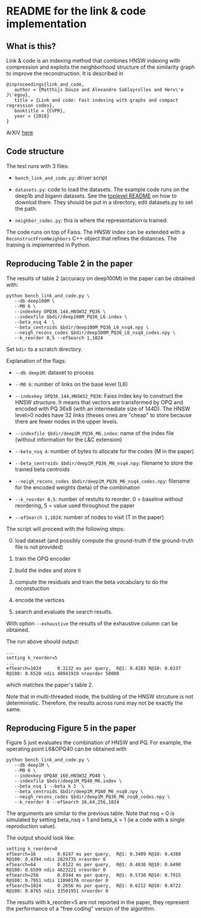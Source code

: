 README for the link & code implementation
=========================================

What is this?
-------------

Link & code is an indexing method that combines HNSW indexing with
compression and exploits the neighborhood structure of the similarity
graph to improve the reconstruction. It is described in

```
@inproceedings{link_and_code,
   author = {Matthijs Douze and Alexandre Sablayrolles and Herv\'e J\'egou},
   title = {Link and code: Fast indexing with graphs and compact regression codes},
   booktitle = {CVPR},
   year = {2018}
}
```

ArXiV [here](https://arxiv.org/abs/1804.09996)

Code structure
--------------

The test runs with 3 files:

- `bench_link_and_code.py`: driver script

- `datasets.py`: code to load the datasets. The example code runs on the
  deep1b and bigann datasets. See the [toplevel README](../README.md)
  on how to downlod them. They should be put in a directory, edit
  datasets.py to set the path.

- `neighbor_codec.py`: this is where the representation is trained.

The code runs on top of Faiss. The HNSW index can be extended with a
`ReconstructFromNeighbors` C++ object that refines the distances. The
training is implemented in Python.


Reproducing Table 2 in the paper
--------------------------------

The results of table 2 (accuracy on deep100M) in the paper can be
obtained with:

```
python bench_link_and_code.py \
   --db deep100M \
   --M0 6 \
   --indexkey OPQ36_144,HNSW32_PQ36 \
   --indexfile $bdir/deep100M_PQ36_L6.index \
   --beta_nsq 4  \
   --beta_centroids $bdir/deep100M_PQ36_L6_nsq4.npy \
   --neigh_recons_codes $bdir/deep100M_PQ36_L6_nsq4_codes.npy \
   --k_reorder 0,5 --efSearch 1,1024
```

Set `bdir` to a scratch directory.

Explanation of the flags:

- `--db deep1M`: dataset to process

- `--M0 6`: number of links on the base level (L6)

- `--indexkey OPQ36_144,HNSW32_PQ36`: Faiss index key to construct the
  HNSW structure. It means that vectors are transformed by OPQ and
  encoded with PQ 36x8 (with an intermediate size of 144D). The HNSW
  level>0 nodes have 32 links (theses ones are "cheap" to store
  because there are fewer nodes in the upper levels.

- `--indexfile $bdir/deep1M_PQ36_M6.index`: name of the index file
  (without information for the L&C extension)

- `--beta_nsq 4`: number of bytes to allocate for the codes (M in the
  paper)

- `--beta_centroids $bdir/deep1M_PQ36_M6_nsq4.npy`: filename to store
  the trained beta centroids

- `--neigh_recons_codes $bdir/deep1M_PQ36_M6_nsq4_codes.npy`: filename
  for the encoded weights (beta) of the combination

- `--k_reorder 0,5`: number of restults to reorder. 0 = baseline
  without reordering, 5 = value used throughout the paper

- `--efSearch 1,1024`: number of nodes to visit (T in the paper)

The script will proceed with the following steps:

0. load dataset (and possibly compute the ground-truth if the
ground-truth file is not provided)

1. train the OPQ encoder

2. build the index and store it

3. compute the residuals and train the beta vocabulary to do the reconstuction

4. encode the vertices

5. search and evaluate the search results.

With option `--exhaustive` the results of the exhaustive column can be
obtained.

The run above should output:
```
...
setting k_reorder=5
...
efSearch=1024      0.3132 ms per query,  R@1: 0.4283 R@10: 0.6337 R@100: 0.6520 ndis 40941919 nreorder 50000

```
which matches the paper's table 2.

Note that in multi-threaded mode, the building of the HNSW strcuture
is not deterministic. Therefore, the results across runs may not be exactly the same.

Reproducing Figure 5 in the paper
---------------------------------

Figure 5 just evaluates the combination of HNSW and PQ. For example,
the operating point L6&OPQ40 can be obtained with

```
python bench_link_and_code.py \
   --db deep1M \
   --M0 6 \
   --indexkey OPQ40_160,HNSW32_PQ40 \
   --indexfile $bdir/deep1M_PQ40_M6.index \
   --beta_nsq 1 --beta_k 1  \
   --beta_centroids $bdir/deep1M_PQ40_M6_nsq0.npy \
   --neigh_recons_codes $bdir/deep1M_PQ36_M6_nsq0_codes.npy \
   --k_reorder 0 --efSearch 16,64,256,1024
```

The arguments are similar to the previous table. Note that nsq = 0 is
simulated by setting beta_nsq = 1 and beta_k = 1 (ie a code with a single
reproduction value).

The output should look like:

```
setting k_reorder=0
efSearch=16        0.0147 ms per query,  R@1: 0.3409 R@10: 0.4388 R@100: 0.4394 ndis 2629735 nreorder 0
efSearch=64        0.0122 ms per query,  R@1: 0.4836 R@10: 0.6490 R@100: 0.6509 ndis 4623221 nreorder 0
efSearch=256       0.0344 ms per query,  R@1: 0.5730 R@10: 0.7915 R@100: 0.7951 ndis 11090176 nreorder 0
efSearch=1024      0.2656 ms per query,  R@1: 0.6212 R@10: 0.8722 R@100: 0.8765 ndis 33501951 nreorder 0
```

The results with k_reorder=5 are not reported in the paper, they
represent the performance of a "free coding" version of the algorithm.
